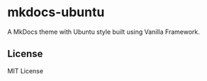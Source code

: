 # mkdocs-ubuntu

A MkDocs theme with Ubuntu style built using Vanilla Framework.

## License

MIT License
